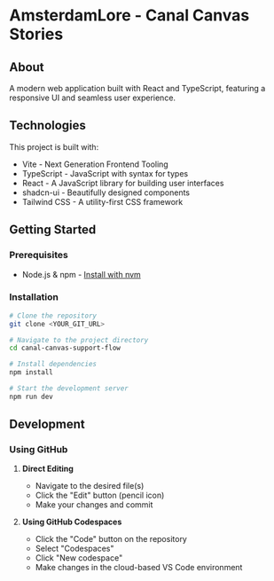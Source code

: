 


        
# AmsterdamLore - Canal Canvas Stories

## About

A modern web application built with React and TypeScript, featuring a responsive UI and seamless user experience.

## Technologies

This project is built with:

- Vite - Next Generation Frontend Tooling
- TypeScript - JavaScript with syntax for types
- React - A JavaScript library for building user interfaces
- shadcn-ui - Beautifully designed components
- Tailwind CSS - A utility-first CSS framework

## Getting Started

### Prerequisites

- Node.js & npm - [Install with nvm](https://github.com/nvm-sh/nvm#installing-and-updating)

### Installation

```sh
# Clone the repository
git clone <YOUR_GIT_URL>

# Navigate to the project directory
cd canal-canvas-support-flow

# Install dependencies
npm install

# Start the development server
npm run dev
```

## Development

### Using GitHub

1. **Direct Editing**
   - Navigate to the desired file(s)
   - Click the "Edit" button (pencil icon)
   - Make your changes and commit

2. **Using GitHub Codespaces**
   - Click the "Code" button on the repository
   - Select "Codespaces"
   - Click "New codespace"
   - Make changes in the cloud-based VS Code environment
